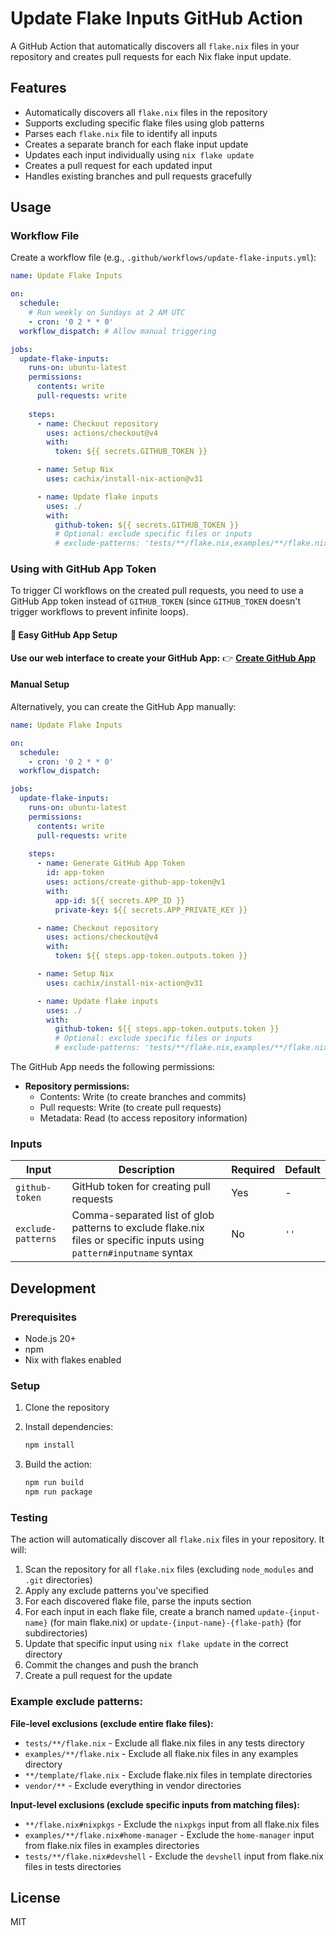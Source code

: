 # Update Flake Inputs GitHub Action

A GitHub Action that automatically discovers all `flake.nix` files in your repository and creates pull requests for each Nix flake input update.

## Features

- Automatically discovers all `flake.nix` files in the repository
- Supports excluding specific flake files using glob patterns
- Parses each `flake.nix` file to identify all inputs
- Creates a separate branch for each flake input update
- Updates each input individually using `nix flake update`
- Creates a pull request for each updated input
- Handles existing branches and pull requests gracefully

## Usage

### Workflow File

Create a workflow file (e.g., `.github/workflows/update-flake-inputs.yml`):

```yaml
name: Update Flake Inputs

on:
  schedule:
    # Run weekly on Sundays at 2 AM UTC
    - cron: '0 2 * * 0'
  workflow_dispatch: # Allow manual triggering

jobs:
  update-flake-inputs:
    runs-on: ubuntu-latest
    permissions:
      contents: write
      pull-requests: write
    
    steps:
      - name: Checkout repository
        uses: actions/checkout@v4
        with:
          token: ${{ secrets.GITHUB_TOKEN }}

      - name: Setup Nix
        uses: cachix/install-nix-action@v31

      - name: Update flake inputs
        uses: ./
        with:
          github-token: ${{ secrets.GITHUB_TOKEN }}
          # Optional: exclude specific files or inputs
          # exclude-patterns: 'tests/**/flake.nix,examples/**/flake.nix#home-manager'
```

### Using with GitHub App Token

To trigger CI workflows on the created pull requests, you need to use a GitHub App token instead of `GITHUB_TOKEN` (since `GITHUB_TOKEN` doesn't trigger workflows to prevent infinite loops).

#### 🚀 Easy GitHub App Setup

**Use our web interface to create your GitHub App:**
👉 **[Create GitHub App](https://mic92.github.io/update-flake-inputs/)**

#### Manual Setup

Alternatively, you can create the GitHub App manually:

```yaml
name: Update Flake Inputs

on:
  schedule:
    - cron: '0 2 * * 0'
  workflow_dispatch:

jobs:
  update-flake-inputs:
    runs-on: ubuntu-latest
    permissions:
      contents: write
      pull-requests: write
    
    steps:
      - name: Generate GitHub App Token
        id: app-token
        uses: actions/create-github-app-token@v1
        with:
          app-id: ${{ secrets.APP_ID }}
          private-key: ${{ secrets.APP_PRIVATE_KEY }}

      - name: Checkout repository
        uses: actions/checkout@v4
        with:
          token: ${{ steps.app-token.outputs.token }}

      - name: Setup Nix
        uses: cachix/install-nix-action@v31

      - name: Update flake inputs
        uses: ./
        with:
          github-token: ${{ steps.app-token.outputs.token }}
          # Optional: exclude specific files or inputs
          # exclude-patterns: 'tests/**/flake.nix,examples/**/flake.nix#home-manager'
```

The GitHub App needs the following permissions:
- **Repository permissions:**
  - Contents: Write (to create branches and commits)
  - Pull requests: Write (to create pull requests)
  - Metadata: Read (to access repository information)

### Inputs

| Input | Description | Required | Default |
|-------|-------------|----------|---------|
| `github-token` | GitHub token for creating pull requests | Yes | - |
| `exclude-patterns` | Comma-separated list of glob patterns to exclude flake.nix files or specific inputs using `pattern#inputname` syntax | No | `''` |

## Development

### Prerequisites

- Node.js 20+
- npm
- Nix with flakes enabled

### Setup

1. Clone the repository
2. Install dependencies:
   ```bash
   npm install
   ```

3. Build the action:
   ```bash
   npm run build
   npm run package
   ```

### Testing

The action will automatically discover all `flake.nix` files in your repository. It will:

1. Scan the repository for all `flake.nix` files (excluding `node_modules` and `.git` directories)
2. Apply any exclude patterns you've specified
3. For each discovered flake file, parse the inputs section
4. For each input in each flake file, create a branch named `update-{input-name}` (for main flake.nix) or `update-{input-name}-{flake-path}` (for subdirectories)
5. Update that specific input using `nix flake update` in the correct directory
6. Commit the changes and push the branch
7. Create a pull request for the update

### Example exclude patterns:

**File-level exclusions (exclude entire flake files):**
- `tests/**/flake.nix` - Exclude all flake.nix files in any tests directory
- `examples/**/flake.nix` - Exclude all flake.nix files in any examples directory  
- `**/template/flake.nix` - Exclude flake.nix files in template directories
- `vendor/**` - Exclude everything in vendor directories

**Input-level exclusions (exclude specific inputs from matching files):**
- `**/flake.nix#nixpkgs` - Exclude the `nixpkgs` input from all flake.nix files
- `examples/**/flake.nix#home-manager` - Exclude the `home-manager` input from flake.nix files in examples directories
- `tests/**/flake.nix#devshell` - Exclude the `devshell` input from flake.nix files in tests directories

## License

MIT
